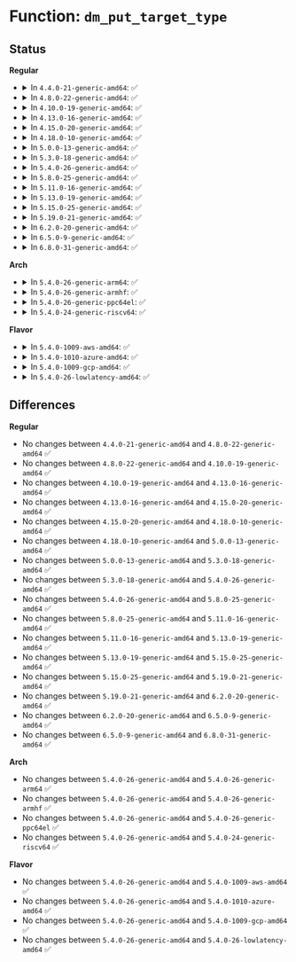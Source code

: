 # Function: <code>dm_put_target_type</code>

## Status
<b>Regular</b>
<ul>
<li>
<details>
<summary>In <code>4.4.0-21-generic-amd64</code>: ✅</summary>

```c
void dm_put_target_type(struct target_type * tt)
```

```json
{
  "name": "dm_put_target_type",
  "collision_type": "Unique Global",
  "inline_type": "No",
  "funcs": [
    {
      "addr": 18446744071585821888,
      "name": "dm_put_target_type",
      "external": true,
      "loc": "drivers/md/dm-target.c:63",
      "file": "drivers/md/dm-target.c",
      "inline": "seen, unknown",
      "caller_inline": [],
      "caller_func": [
        "drivers/md/dm-table.c:dm_table_destroy",
        "drivers/md/dm-table.c:dm_table_add_target"
      ]
    }
  ],
  "symbols": [
    {
      "addr": 18446744071585821888,
      "name": "dm_put_target_type",
      "section": ".text",
      "bind": "STB_GLOBAL",
      "size": 49
    }
  ]
}
```
</details>
</li>
<li>
<details>
<summary>In <code>4.8.0-22-generic-amd64</code>: ✅</summary>

```c
void dm_put_target_type(struct target_type * tt)
```

```json
{
  "name": "dm_put_target_type",
  "collision_type": "Unique Global",
  "inline_type": "No",
  "funcs": [
    {
      "addr": 18446744071586215968,
      "name": "dm_put_target_type",
      "external": true,
      "loc": "drivers/md/dm-target.c:63",
      "file": "drivers/md/dm-target.c",
      "inline": "seen, unknown",
      "caller_inline": [],
      "caller_func": [
        "drivers/md/dm-table.c:dm_table_add_target",
        "drivers/md/dm-table.c:dm_table_destroy"
      ]
    }
  ],
  "symbols": [
    {
      "addr": 18446744071586215968,
      "name": "dm_put_target_type",
      "section": ".text",
      "bind": "STB_GLOBAL",
      "size": 49
    }
  ]
}
```
</details>
</li>
<li>
<details>
<summary>In <code>4.10.0-19-generic-amd64</code>: ✅</summary>

```c
void dm_put_target_type(struct target_type * tt)
```

```json
{
  "name": "dm_put_target_type",
  "collision_type": "Unique Global",
  "inline_type": "No",
  "funcs": [
    {
      "addr": 18446744071586420464,
      "name": "dm_put_target_type",
      "external": true,
      "loc": "drivers/md/dm-target.c:63",
      "file": "drivers/md/dm-target.c",
      "inline": "seen, unknown",
      "caller_inline": [],
      "caller_func": [
        "drivers/md/dm-table.c:dm_table_add_target",
        "drivers/md/dm-table.c:dm_table_destroy"
      ]
    }
  ],
  "symbols": [
    {
      "addr": 18446744071586420464,
      "name": "dm_put_target_type",
      "section": ".text",
      "bind": "STB_GLOBAL",
      "size": 49
    }
  ]
}
```
</details>
</li>
<li>
<details>
<summary>In <code>4.13.0-16-generic-amd64</code>: ✅</summary>

```c
void dm_put_target_type(struct target_type * tt)
```

```json
{
  "name": "dm_put_target_type",
  "collision_type": "Unique Global",
  "inline_type": "No",
  "funcs": [
    {
      "addr": 18446744071586525040,
      "name": "dm_put_target_type",
      "external": true,
      "loc": "drivers/md/dm-target.c:63",
      "file": "drivers/md/dm-target.c",
      "inline": "seen, unknown",
      "caller_inline": [],
      "caller_func": [
        "drivers/md/dm-table.c:dm_table_add_target",
        "drivers/md/dm-table.c:dm_table_destroy"
      ]
    }
  ],
  "symbols": [
    {
      "addr": 18446744071586525040,
      "name": "dm_put_target_type",
      "section": ".text",
      "bind": "STB_GLOBAL",
      "size": 49
    }
  ]
}
```
</details>
</li>
<li>
<details>
<summary>In <code>4.15.0-20-generic-amd64</code>: ✅</summary>

```c
void dm_put_target_type(struct target_type * tt)
```

```json
{
  "name": "dm_put_target_type",
  "collision_type": "Unique Global",
  "inline_type": "No",
  "funcs": [
    {
      "addr": 18446744071586992576,
      "name": "dm_put_target_type",
      "external": true,
      "loc": "drivers/md/dm-target.c:63",
      "file": "drivers/md/dm-target.c",
      "inline": "seen, unknown",
      "caller_inline": [],
      "caller_func": [
        "drivers/md/dm-table.c:dm_table_add_target",
        "drivers/md/dm-table.c:dm_table_destroy"
      ]
    }
  ],
  "symbols": [
    {
      "addr": 18446744071586992576,
      "name": "dm_put_target_type",
      "section": ".text",
      "bind": "STB_GLOBAL",
      "size": 49
    }
  ]
}
```
</details>
</li>
<li>
<details>
<summary>In <code>4.18.0-10-generic-amd64</code>: ✅</summary>

```c
void dm_put_target_type(struct target_type * tt)
```

```json
{
  "name": "dm_put_target_type",
  "collision_type": "Unique Global",
  "inline_type": "No",
  "funcs": [
    {
      "addr": 18446744071587290640,
      "name": "dm_put_target_type",
      "external": true,
      "loc": "drivers/md/dm-target.c:61",
      "file": "drivers/md/dm-target.c",
      "inline": "seen, unknown",
      "caller_inline": [],
      "caller_func": [
        "drivers/md/dm-table.c:dm_table_add_target",
        "drivers/md/dm-table.c:dm_table_destroy"
      ]
    }
  ],
  "symbols": [
    {
      "addr": 18446744071587290640,
      "name": "dm_put_target_type",
      "section": ".text",
      "bind": "STB_GLOBAL",
      "size": 49
    }
  ]
}
```
</details>
</li>
<li>
<details>
<summary>In <code>5.0.0-13-generic-amd64</code>: ✅</summary>

```c
void dm_put_target_type(struct target_type * tt)
```

```json
{
  "name": "dm_put_target_type",
  "collision_type": "Unique Global",
  "inline_type": "No",
  "funcs": [
    {
      "addr": 18446744071587470672,
      "name": "dm_put_target_type",
      "external": true,
      "loc": "drivers/md/dm-target.c:61",
      "file": "drivers/md/dm-target.c",
      "inline": "seen, unknown",
      "caller_inline": [],
      "caller_func": [
        "drivers/md/dm-table.c:dm_table_add_target",
        "drivers/md/dm-table.c:dm_table_destroy"
      ]
    }
  ],
  "symbols": [
    {
      "addr": 18446744071587470672,
      "name": "dm_put_target_type",
      "section": ".text",
      "bind": "STB_GLOBAL",
      "size": 49
    }
  ]
}
```
</details>
</li>
<li>
<details>
<summary>In <code>5.3.0-18-generic-amd64</code>: ✅</summary>

```c
void dm_put_target_type(struct target_type * tt)
```

```json
{
  "name": "dm_put_target_type",
  "collision_type": "Unique Global",
  "inline_type": "No",
  "funcs": [
    {
      "addr": 18446744071587743968,
      "name": "dm_put_target_type",
      "external": true,
      "loc": "drivers/md/dm-target.c:61",
      "file": "drivers/md/dm-target.c",
      "inline": "seen, unknown",
      "caller_inline": [],
      "caller_func": [
        "drivers/md/dm-table.c:dm_table_add_target",
        "drivers/md/dm-table.c:dm_table_destroy"
      ]
    }
  ],
  "symbols": [
    {
      "addr": 18446744071587743968,
      "name": "dm_put_target_type",
      "section": ".text",
      "bind": "STB_GLOBAL",
      "size": 49
    }
  ]
}
```
</details>
</li>
<li>
<details>
<summary>In <code>5.4.0-26-generic-amd64</code>: ✅</summary>

```c
void dm_put_target_type(struct target_type * tt)
```

```json
{
  "name": "dm_put_target_type",
  "collision_type": "Unique Global",
  "inline_type": "No",
  "funcs": [
    {
      "addr": 18446744071587948224,
      "name": "dm_put_target_type",
      "external": true,
      "loc": "drivers/md/dm-target.c:61",
      "file": "drivers/md/dm-target.c",
      "inline": "seen, unknown",
      "caller_inline": [],
      "caller_func": [
        "drivers/md/dm-table.c:dm_table_add_target",
        "drivers/md/dm-table.c:dm_table_destroy",
        "drivers/md/dm-ioctl.c:__list_versions"
      ]
    }
  ],
  "symbols": [
    {
      "addr": 18446744071587948224,
      "name": "dm_put_target_type",
      "section": ".text",
      "bind": "STB_GLOBAL",
      "size": 49
    }
  ]
}
```
</details>
</li>
<li>
<details>
<summary>In <code>5.8.0-25-generic-amd64</code>: ✅</summary>

```c
void dm_put_target_type(struct target_type * tt)
```

```json
{
  "name": "dm_put_target_type",
  "collision_type": "Unique Global",
  "inline_type": "No",
  "funcs": [
    {
      "addr": 18446744071588800816,
      "name": "dm_put_target_type",
      "external": true,
      "loc": "drivers/md/dm-target.c:61",
      "file": "drivers/md/dm-target.c",
      "inline": "seen, unknown",
      "caller_inline": [],
      "caller_func": [
        "drivers/md/dm-table.c:dm_table_add_target",
        "drivers/md/dm-table.c:dm_table_destroy",
        "drivers/md/dm-ioctl.c:__list_versions"
      ]
    }
  ],
  "symbols": [
    {
      "addr": 18446744071588800816,
      "name": "dm_put_target_type",
      "section": ".text",
      "bind": "STB_GLOBAL",
      "size": 52
    }
  ]
}
```
</details>
</li>
<li>
<details>
<summary>In <code>5.11.0-16-generic-amd64</code>: ✅</summary>

```c
void dm_put_target_type(struct target_type * tt)
```

```json
{
  "name": "dm_put_target_type",
  "collision_type": "Unique Global",
  "inline_type": "No",
  "funcs": [
    {
      "addr": 18446744071588818240,
      "name": "dm_put_target_type",
      "external": true,
      "loc": "drivers/md/dm-target.c:61",
      "file": "drivers/md/dm-target.c",
      "inline": "seen, unknown",
      "caller_inline": [],
      "caller_func": [
        "drivers/md/dm-table.c:dm_table_add_target",
        "drivers/md/dm-table.c:dm_table_destroy",
        "drivers/md/dm-ioctl.c:__list_versions"
      ]
    }
  ],
  "symbols": [
    {
      "addr": 18446744071588818240,
      "name": "dm_put_target_type",
      "section": ".text",
      "bind": "STB_GLOBAL",
      "size": 52
    }
  ]
}
```
</details>
</li>
<li>
<details>
<summary>In <code>5.13.0-19-generic-amd64</code>: ✅</summary>

```c
void dm_put_target_type(struct target_type * tt)
```

```json
{
  "name": "dm_put_target_type",
  "collision_type": "Unique Global",
  "inline_type": "No",
  "funcs": [
    {
      "addr": 18446744071588704608,
      "name": "dm_put_target_type",
      "external": true,
      "loc": "drivers/md/dm-target.c:61",
      "file": "drivers/md/dm-target.c",
      "inline": "seen, unknown",
      "caller_inline": [],
      "caller_func": [
        "drivers/md/dm-table.c:dm_table_add_target",
        "drivers/md/dm-table.c:dm_table_destroy",
        "drivers/md/dm-ioctl.c:__list_versions"
      ]
    }
  ],
  "symbols": [
    {
      "addr": 18446744071588704608,
      "name": "dm_put_target_type",
      "section": ".text",
      "bind": "STB_GLOBAL",
      "size": 52
    }
  ]
}
```
</details>
</li>
<li>
<details>
<summary>In <code>5.15.0-25-generic-amd64</code>: ✅</summary>

```c
void dm_put_target_type(struct target_type * tt)
```

```json
{
  "name": "dm_put_target_type",
  "collision_type": "Unique Global",
  "inline_type": "No",
  "funcs": [
    {
      "addr": 18446744071589393248,
      "name": "dm_put_target_type",
      "external": true,
      "loc": "drivers/md/dm-target.c:61",
      "file": "drivers/md/dm-target.c",
      "inline": "seen, unknown",
      "caller_inline": [],
      "caller_func": [
        "drivers/md/dm-table.c:dm_table_add_target",
        "drivers/md/dm-table.c:dm_table_destroy",
        "drivers/md/dm-ioctl.c:__list_versions"
      ]
    }
  ],
  "symbols": [
    {
      "addr": 18446744071589393248,
      "name": "dm_put_target_type",
      "section": ".text",
      "bind": "STB_GLOBAL",
      "size": 52
    }
  ]
}
```
</details>
</li>
<li>
<details>
<summary>In <code>5.19.0-21-generic-amd64</code>: ✅</summary>

```c
void dm_put_target_type(struct target_type * tt)
```

```json
{
  "name": "dm_put_target_type",
  "collision_type": "Unique Global",
  "inline_type": "No",
  "funcs": [
    {
      "addr": 18446744071590869728,
      "name": "dm_put_target_type",
      "external": true,
      "loc": "drivers/md/dm-target.c:62",
      "file": "drivers/md/dm-target.c",
      "inline": "seen, unknown",
      "caller_inline": [],
      "caller_func": [
        "drivers/md/dm-table.c:dm_table_add_target",
        "drivers/md/dm-table.c:dm_table_destroy",
        "drivers/md/dm-ioctl.c:__list_versions"
      ]
    }
  ],
  "symbols": [
    {
      "addr": 18446744071590869728,
      "name": "dm_put_target_type",
      "section": ".text",
      "bind": "STB_GLOBAL",
      "size": 58
    }
  ]
}
```
</details>
</li>
<li>
<details>
<summary>In <code>6.2.0-20-generic-amd64</code>: ✅</summary>

```c
void dm_put_target_type(struct target_type * tt)
```

```json
{
  "name": "dm_put_target_type",
  "collision_type": "Unique Global",
  "inline_type": "No",
  "funcs": [
    {
      "addr": 18446744071592562640,
      "name": "dm_put_target_type",
      "external": true,
      "loc": "drivers/md/dm-target.c:62",
      "file": "drivers/md/dm-target.c",
      "inline": "seen, unknown",
      "caller_inline": [],
      "caller_func": [
        "drivers/md/dm-table.c:dm_table_add_target",
        "drivers/md/dm-table.c:dm_table_destroy",
        "drivers/md/dm-ioctl.c:__list_versions"
      ]
    }
  ],
  "symbols": [
    {
      "addr": 18446744071592562640,
      "name": "dm_put_target_type",
      "section": ".text",
      "bind": "STB_GLOBAL",
      "size": 58
    }
  ]
}
```
</details>
</li>
<li>
<details>
<summary>In <code>6.5.0-9-generic-amd64</code>: ✅</summary>

```c
void dm_put_target_type(struct target_type * tt)
```

```json
{
  "name": "dm_put_target_type",
  "collision_type": "Unique Global",
  "inline_type": "No",
  "funcs": [
    {
      "addr": 18446744071592993088,
      "name": "dm_put_target_type",
      "external": true,
      "loc": "drivers/md/dm-target.c:63",
      "file": "drivers/md/dm-target.c",
      "inline": "seen, unknown",
      "caller_inline": [],
      "caller_func": [
        "drivers/md/dm-table.c:dm_table_add_target",
        "drivers/md/dm-table.c:dm_table_destroy",
        "drivers/md/dm-ioctl.c:__list_versions"
      ]
    }
  ],
  "symbols": [
    {
      "addr": 18446744071592993088,
      "name": "dm_put_target_type",
      "section": ".text",
      "bind": "STB_GLOBAL",
      "size": 58
    }
  ]
}
```
</details>
</li>
<li>
<details>
<summary>In <code>6.8.0-31-generic-amd64</code>: ✅</summary>

```c
void dm_put_target_type(struct target_type * tt)
```

```json
{
  "name": "dm_put_target_type",
  "collision_type": "Unique Global",
  "inline_type": "No",
  "funcs": [
    {
      "addr": 18446744071593744192,
      "name": "dm_put_target_type",
      "external": true,
      "loc": "drivers/md/dm-target.c:63",
      "file": "drivers/md/dm-target.c",
      "inline": "seen, unknown",
      "caller_inline": [],
      "caller_func": [
        "drivers/md/dm-table.c:dm_table_add_target",
        "drivers/md/dm-table.c:dm_table_destroy",
        "drivers/md/dm-ioctl.c:__list_versions"
      ]
    }
  ],
  "symbols": [
    {
      "addr": 18446744071593744192,
      "name": "dm_put_target_type",
      "section": ".text",
      "bind": "STB_GLOBAL",
      "size": 58
    }
  ]
}
```
</details>
</li>
</ul>
<b>Arch</b>
<ul>
<li>
<details>
<summary>In <code>5.4.0-26-generic-arm64</code>: ✅</summary>

```c
void dm_put_target_type(struct target_type * tt)
```

```json
{
  "name": "dm_put_target_type",
  "collision_type": "Unique Global",
  "inline_type": "No",
  "funcs": [
    {
      "addr": 18446603336501186952,
      "name": "dm_put_target_type",
      "external": true,
      "loc": "drivers/md/dm-target.c:61",
      "file": "drivers/md/dm-target.c",
      "inline": "seen, unknown",
      "caller_inline": [],
      "caller_func": [
        "drivers/md/dm-table.c:dm_table_add_target",
        "drivers/md/dm-table.c:dm_table_destroy",
        "drivers/md/dm-ioctl.c:__list_versions"
      ]
    }
  ],
  "symbols": [
    {
      "addr": 18446603336501186952,
      "name": "dm_put_target_type",
      "section": ".text",
      "bind": "STB_GLOBAL",
      "size": 68
    }
  ]
}
```
</details>
</li>
<li>
<details>
<summary>In <code>5.4.0-26-generic-armhf</code>: ✅</summary>

```c
void dm_put_target_type(struct target_type * tt)
```

```json
{
  "name": "dm_put_target_type",
  "collision_type": "Unique Global",
  "inline_type": "No",
  "funcs": [
    {
      "addr": 3233693848,
      "name": "dm_put_target_type",
      "external": true,
      "loc": "drivers/md/dm-target.c:61",
      "file": "drivers/md/dm-target.c",
      "inline": "seen, unknown",
      "caller_inline": [],
      "caller_func": [
        "drivers/md/dm-table.c:dm_table_add_target",
        "drivers/md/dm-table.c:dm_table_destroy",
        "drivers/md/dm-ioctl.c:__list_versions"
      ]
    }
  ],
  "symbols": [
    {
      "addr": 3233693848,
      "name": "dm_put_target_type",
      "section": ".text",
      "bind": "STB_GLOBAL",
      "size": 60
    }
  ]
}
```
</details>
</li>
<li>
<details>
<summary>In <code>5.4.0-26-generic-ppc64el</code>: ✅</summary>

```c
void dm_put_target_type(struct target_type * tt)
```

```json
{
  "name": "dm_put_target_type",
  "collision_type": "Unique Global",
  "inline_type": "No",
  "funcs": [
    {
      "addr": 13835058055294702672,
      "name": "dm_put_target_type",
      "external": true,
      "loc": "drivers/md/dm-target.c:61",
      "file": "drivers/md/dm-target.c",
      "inline": "seen, unknown",
      "caller_inline": [],
      "caller_func": [
        "drivers/md/dm-table.c:dm_table_add_target",
        "drivers/md/dm-table.c:dm_table_destroy",
        "drivers/md/dm-ioctl.c:__list_versions"
      ]
    }
  ],
  "symbols": [
    {
      "addr": 13835058055294702672,
      "name": "dm_put_target_type",
      "section": ".text",
      "bind": "STB_GLOBAL",
      "size": 108
    }
  ]
}
```
</details>
</li>
<li>
<details>
<summary>In <code>5.4.0-24-generic-riscv64</code>: ✅</summary>

```c
void dm_put_target_type(struct target_type * tt)
```

```json
{
  "name": "dm_put_target_type",
  "collision_type": "Unique Global",
  "inline_type": "No",
  "funcs": [
    {
      "addr": 18446743936277889464,
      "name": "dm_put_target_type",
      "external": true,
      "loc": "drivers/md/dm-target.c:61",
      "file": "drivers/md/dm-target.c",
      "inline": "seen, unknown",
      "caller_inline": [],
      "caller_func": [
        "drivers/md/dm-table.c:dm_table_add_target",
        "drivers/md/dm-table.c:dm_table_destroy",
        "drivers/md/dm-ioctl.c:__list_versions"
      ]
    }
  ],
  "symbols": [
    {
      "addr": 18446743936277889464,
      "name": "dm_put_target_type",
      "section": ".text",
      "bind": "STB_GLOBAL",
      "size": 74
    }
  ]
}
```
</details>
</li>
</ul>
<b>Flavor</b>
<ul>
<li>
<details>
<summary>In <code>5.4.0-1009-aws-amd64</code>: ✅</summary>

```c
void dm_put_target_type(struct target_type * tt)
```

```json
{
  "name": "dm_put_target_type",
  "collision_type": "Unique Global",
  "inline_type": "No",
  "funcs": [
    {
      "addr": 18446744071587579200,
      "name": "dm_put_target_type",
      "external": true,
      "loc": "drivers/md/dm-target.c:61",
      "file": "drivers/md/dm-target.c",
      "inline": "seen, unknown",
      "caller_inline": [],
      "caller_func": [
        "drivers/md/dm-table.c:dm_table_add_target",
        "drivers/md/dm-table.c:dm_table_destroy",
        "drivers/md/dm-ioctl.c:__list_versions"
      ]
    }
  ],
  "symbols": [
    {
      "addr": 18446744071587579200,
      "name": "dm_put_target_type",
      "section": ".text",
      "bind": "STB_GLOBAL",
      "size": 49
    }
  ]
}
```
</details>
</li>
<li>
<details>
<summary>In <code>5.4.0-1010-azure-amd64</code>: ✅</summary>

```c
void dm_put_target_type(struct target_type * tt)
```

```json
{
  "name": "dm_put_target_type",
  "collision_type": "Unique Global",
  "inline_type": "No",
  "funcs": [
    {
      "addr": 18446744071587347280,
      "name": "dm_put_target_type",
      "external": true,
      "loc": "drivers/md/dm-target.c:61",
      "file": "drivers/md/dm-target.c",
      "inline": "seen, unknown",
      "caller_inline": [],
      "caller_func": [
        "drivers/md/dm-table.c:dm_table_add_target",
        "drivers/md/dm-table.c:dm_table_destroy",
        "drivers/md/dm-ioctl.c:__list_versions"
      ]
    }
  ],
  "symbols": [
    {
      "addr": 18446744071587347280,
      "name": "dm_put_target_type",
      "section": ".text",
      "bind": "STB_GLOBAL",
      "size": 49
    }
  ]
}
```
</details>
</li>
<li>
<details>
<summary>In <code>5.4.0-1009-gcp-amd64</code>: ✅</summary>

```c
void dm_put_target_type(struct target_type * tt)
```

```json
{
  "name": "dm_put_target_type",
  "collision_type": "Unique Global",
  "inline_type": "No",
  "funcs": [
    {
      "addr": 18446744071587904368,
      "name": "dm_put_target_type",
      "external": true,
      "loc": "drivers/md/dm-target.c:61",
      "file": "drivers/md/dm-target.c",
      "inline": "seen, unknown",
      "caller_inline": [],
      "caller_func": [
        "drivers/md/dm-table.c:dm_table_add_target",
        "drivers/md/dm-table.c:dm_table_destroy",
        "drivers/md/dm-ioctl.c:__list_versions"
      ]
    }
  ],
  "symbols": [
    {
      "addr": 18446744071587904368,
      "name": "dm_put_target_type",
      "section": ".text",
      "bind": "STB_GLOBAL",
      "size": 49
    }
  ]
}
```
</details>
</li>
<li>
<details>
<summary>In <code>5.4.0-26-lowlatency-amd64</code>: ✅</summary>

```c
void dm_put_target_type(struct target_type * tt)
```

```json
{
  "name": "dm_put_target_type",
  "collision_type": "Unique Global",
  "inline_type": "No",
  "funcs": [
    {
      "addr": 18446744071588019632,
      "name": "dm_put_target_type",
      "external": true,
      "loc": "drivers/md/dm-target.c:61",
      "file": "drivers/md/dm-target.c",
      "inline": "seen, unknown",
      "caller_inline": [],
      "caller_func": [
        "drivers/md/dm-table.c:dm_table_add_target",
        "drivers/md/dm-table.c:dm_table_destroy",
        "drivers/md/dm-ioctl.c:__list_versions"
      ]
    }
  ],
  "symbols": [
    {
      "addr": 18446744071588019632,
      "name": "dm_put_target_type",
      "section": ".text",
      "bind": "STB_GLOBAL",
      "size": 49
    }
  ]
}
```
</details>
</li>
</ul>

## Differences
<b>Regular</b>
<ul>
<li>
No changes between <code>4.4.0-21-generic-amd64</code> and <code>4.8.0-22-generic-amd64</code> ✅
</li>
<li>
No changes between <code>4.8.0-22-generic-amd64</code> and <code>4.10.0-19-generic-amd64</code> ✅
</li>
<li>
No changes between <code>4.10.0-19-generic-amd64</code> and <code>4.13.0-16-generic-amd64</code> ✅
</li>
<li>
No changes between <code>4.13.0-16-generic-amd64</code> and <code>4.15.0-20-generic-amd64</code> ✅
</li>
<li>
No changes between <code>4.15.0-20-generic-amd64</code> and <code>4.18.0-10-generic-amd64</code> ✅
</li>
<li>
No changes between <code>4.18.0-10-generic-amd64</code> and <code>5.0.0-13-generic-amd64</code> ✅
</li>
<li>
No changes between <code>5.0.0-13-generic-amd64</code> and <code>5.3.0-18-generic-amd64</code> ✅
</li>
<li>
No changes between <code>5.3.0-18-generic-amd64</code> and <code>5.4.0-26-generic-amd64</code> ✅
</li>
<li>
No changes between <code>5.4.0-26-generic-amd64</code> and <code>5.8.0-25-generic-amd64</code> ✅
</li>
<li>
No changes between <code>5.8.0-25-generic-amd64</code> and <code>5.11.0-16-generic-amd64</code> ✅
</li>
<li>
No changes between <code>5.11.0-16-generic-amd64</code> and <code>5.13.0-19-generic-amd64</code> ✅
</li>
<li>
No changes between <code>5.13.0-19-generic-amd64</code> and <code>5.15.0-25-generic-amd64</code> ✅
</li>
<li>
No changes between <code>5.15.0-25-generic-amd64</code> and <code>5.19.0-21-generic-amd64</code> ✅
</li>
<li>
No changes between <code>5.19.0-21-generic-amd64</code> and <code>6.2.0-20-generic-amd64</code> ✅
</li>
<li>
No changes between <code>6.2.0-20-generic-amd64</code> and <code>6.5.0-9-generic-amd64</code> ✅
</li>
<li>
No changes between <code>6.5.0-9-generic-amd64</code> and <code>6.8.0-31-generic-amd64</code> ✅
</li>
</ul>
<b>Arch</b>
<ul>
<li>
No changes between <code>5.4.0-26-generic-amd64</code> and <code>5.4.0-26-generic-arm64</code> ✅
</li>
<li>
No changes between <code>5.4.0-26-generic-amd64</code> and <code>5.4.0-26-generic-armhf</code> ✅
</li>
<li>
No changes between <code>5.4.0-26-generic-amd64</code> and <code>5.4.0-26-generic-ppc64el</code> ✅
</li>
<li>
No changes between <code>5.4.0-26-generic-amd64</code> and <code>5.4.0-24-generic-riscv64</code> ✅
</li>
</ul>
<b>Flavor</b>
<ul>
<li>
No changes between <code>5.4.0-26-generic-amd64</code> and <code>5.4.0-1009-aws-amd64</code> ✅
</li>
<li>
No changes between <code>5.4.0-26-generic-amd64</code> and <code>5.4.0-1010-azure-amd64</code> ✅
</li>
<li>
No changes between <code>5.4.0-26-generic-amd64</code> and <code>5.4.0-1009-gcp-amd64</code> ✅
</li>
<li>
No changes between <code>5.4.0-26-generic-amd64</code> and <code>5.4.0-26-lowlatency-amd64</code> ✅
</li>
</ul>
